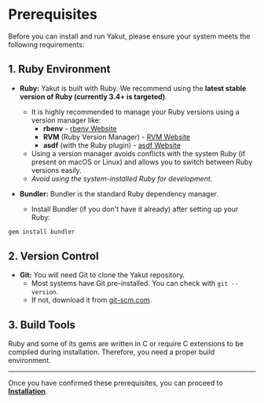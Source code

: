 # Prerequisites

Before you can install and run Yakut, please ensure your system meets the
following requirements:

## 1. Ruby Environment

- **Ruby:** Yakut is built with Ruby. We recommend using the **latest stable version of Ruby (currently 3.4+ is targeted)**.

  - It is highly recommended to manage your Ruby versions using a version manager like:
    - **rbenv** - [rbenv Website](https://rbenv.org/)
    - **RVM** (Ruby Version Manager) - [RVM Website](https://rvm.io/)
    - **asdf** (with the Ruby plugin) - [asdf Website](https://asdf-vm.com/)
  - Using a version manager avoids conflicts with the system Ruby (if present on macOS or Linux) and allows you to switch between Ruby versions easily.
  - _Avoid using the system-installed Ruby for development._

- **Bundler:** Bundler is the standard Ruby dependency manager.
  - Install Bundler (if you don't have it already) after setting up your Ruby:

```bash
gem install bundler
```

## 2. Version Control

- **Git:** You will need Git to clone the Yakut repository.
  - Most systems have Git pre-installed. You can check with `git --version`.
  - If not, download it from [git-scm.com](https://git-scm.com/downloads).

## 3. Build Tools

Ruby and some of its gems are written in C or require C extensions to be compiled during
installation. Therefore, you need a proper build environment.

---

Once you have confirmed these prerequisites, you can proceed to **[Installation](./03-installation.md)**.

